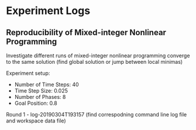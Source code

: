 # Experiment Logs

## Reproducibility of Mixed-integer Nonlinear Programming

Investigate different runs of mixed-integer nonlinear programming converge to the same solution (find global solution or jump between local minimas)

Experiment setup:
- Number of Time Steps: 40
- Time Step Size: 0.025
- Number of Phases: 8
- Goal Position: 0.8

Round 1 - log-20190304T193157 (find correspodning command line log file and workspace data file)
